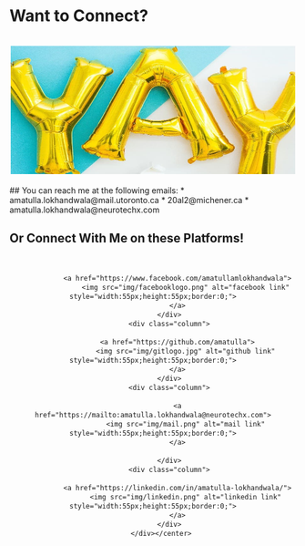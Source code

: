 
# Want to Connect? 

<br> 

<center>
<img src="img/yay.jpg" alt="yay" style="width:500px;height:225px;border:0;"></center>
<br>
## You can reach me at the following emails:
* amatulla.lokhandwala@mail.utoronto.ca
* 20al2@michener.ca
* amatulla.lokhandwala@neurotechx.com

<br>

## Or Connect With Me on these Platforms!
<br>
<center> 	
		<div class="row">
  			<div class="column">

				<a href="https://www.facebook.com/amatullamlokhandwala">
  					<img src="img/facebooklogo.png" alt="facebook link" style="width:55px;height:55px;border:0;">
				</a>
			</div>
  			<div class="column">
			
				<a href="https://github.com/amatulla">
  					<img src="img/gitlogo.jpg" alt="github link" style="width:55px;height:55px;border:0;">
				</a>
			</div>
  			<div class="column">
			
				<a href="https://mailto:amatulla.lokhandwala@neurotechx.com">
  					<img src="img/mail.png" alt="mail link" style="width:55px;height:55px;border:0;">
				</a>
		
			</div>
  			<div class="column">
		
				<a href="https://linkedin.com/in/amatulla-lokhandwala/">
  					<img src="img/linkedin.png" alt="linkedin link" style="width:55px;height:55px;border:0;">
				</a>
			</div>
		</div></center>


